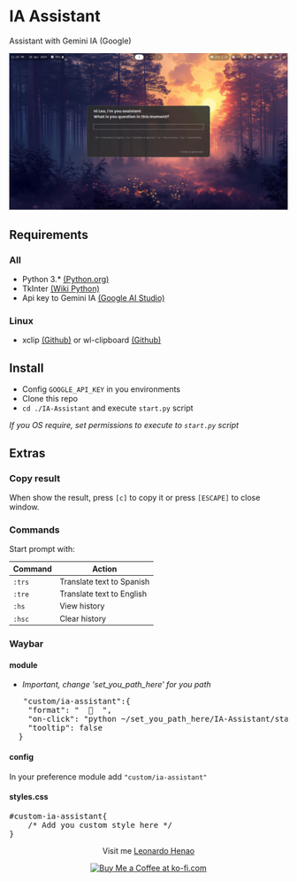 # IA Assistant

Assistant with Gemini IA (Google)

<div align="center">

![Image](./src/images/screenshot-1.png)

</div>

## Requirements

### All

- Python 3.* [(Python.org)](https://www.python.org/)
- TkInter [(Wiki Python)](https://wiki.python.org/moin/TkInter)
- Api key to Gemini IA [(Google AI Studio)](https://aistudio.google.com/app/apikey)

### Linux

- xclip [(Github)](https://github.com/astrand/xclip) or wl-clipboard [(Github)](https://github.com/bugaevc/wl-clipboard)

## Install

- Config `GOOGLE_API_KEY` in you environments
- Clone this repo
- `cd ./IA-Assistant` and execute `start.py` script

*If you OS require, set permissions to execute to `start.py` script*

## Extras

### Copy result

When show the result, press `[c]` to copy it or press `[ESCAPE]` to close window.

### Commands

Start prompt with:

| Command | Action |
|---|---|
| `:trs` | Translate text to Spanish |
| `:tre` | Translate text to English |
| `:hs` | View history |
| `:hsc` | Clear history|

### Waybar

#### module

- *Important, change 'set_you_path_here' for you path*

<pre>
   "custom/ia-assistant":{
    "format": " <span>   </span>",
    "on-click": "python ~/set_you_path_here/IA-Assistant/start.py",
    "tooltip": false
  }
</pre>

#### config

In your preference module add `"custom/ia-assistant"`

#### styles.css

<pre>
#custom-ia-assistant{
    /* Add you custom style here */
}
</pre>

<div align="center">

Visit me [Leonardo Henao]([https://leonardohenao.com])
</div>

<div align="center">

<a href='https://ko-fi.com/lhenaoll' target='_blank'><img height='35' style='border:0px;height:46px;' src='https://az743702.vo.msecnd.net/cdn/kofi3.png?v=0' border='0' alt='Buy Me a Coffee at ko-fi.com' />

</div>